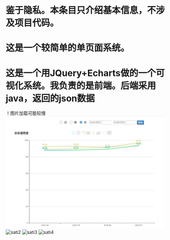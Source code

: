 # 鉴于隐私。本条目只介绍基本信息，不涉及项目代码。
# 这是一个较简单的单页面系统。
# 这是一个用JQuery+Echarts做的一个可视化系统。我负责的是前端。后端采用java，返回的json数据
！图片加载可能较慢
![sati1](sati1.png)
![sati2](https://github.com/ChenXiaojian0427/Front-end-visualization-Satisfation-System/blob/master/sati2.png)
![sati3](https://github.com/ChenXiaojian0427/Front-end-visualization-Satisfation-System/blob/master/sati3.png)
![sati4](https://github.com/ChenXiaojian0427/Front-end-visualization-Satisfation-System/blob/master/sati4.png)
